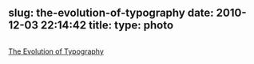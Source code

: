 slug: the-evolution-of-typography
date: 2010-12-03 22:14:42
title: 
type: photo
---

<a href="http://webdesignledger.com/the-evolution-of-typography"><img src="{{@asset.url swerner/tumblr/2010-12-03-the-evolution-of-typography-a36487ec65.jpeg}}" alt=""/></a>

[The Evolution of Typography](http://webdesignledger.com/the-evolution-of-typography)

